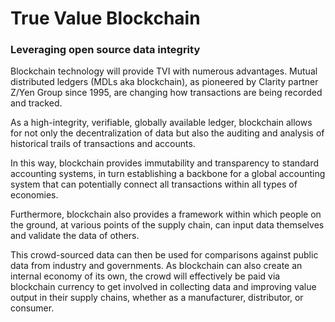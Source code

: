 # True Value Blockchain

### Leveraging open source data integrity

Blockchain technology will provide TVI with numerous advantages. Mutual distributed ledgers \(MDLs aka blockchain\), as pioneered by Clarity partner Z/Yen Group since 1995, are changing how transactions are being recorded and tracked.

As a high-integrity, verifiable, globally available ledger, blockchain allows for not only the decentralization of data but also the auditing and analysis of historical trails of transactions and accounts.

In this way, blockchain provides immutability and transparency to standard accounting systems, in turn establishing a backbone for a global accounting system that can potentially connect all transactions within all types of economies.

Furthermore, blockchain also provides a framework within which people on the ground, at various points of the supply chain, can input data themselves and validate the data of others.

This crowd-sourced data can then be used for comparisons against public data from industry and governments. As blockchain can also create an internal economy of its own, the crowd will effectively be paid via blockchain currency to get involved in collecting data and improving value output in their supply chains, whether as a manufacturer, distributor, or consumer.


